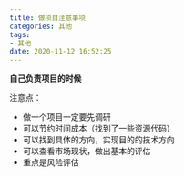 ```yaml
---
title: 做项目注意事项
categories: 其他
tags: 
- 其他
date: 2020-11-12 16:52:25
---
```


**自己负责项目的时候**

注意点：

- 做一个项目一定要先调研
- 可以节约时间成本（找到了一些资源代码）
- 可以找到具体的方向，实现目的的技术方向
- 可以查看市场现状，做出基本的评估
- 重点是风险评估

